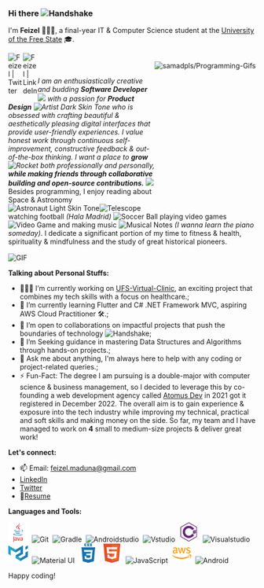 ### Hi there <img src="https://user-images.githubusercontent.com/74038190/216120981-b9507c36-0e04-4469-8e27-c99271b45ba5.png" alt="Handshake" width="22px" height="22px" />
I'm **Feizel** 👨🏽‍💻, a final-year IT & Computer Science student at the [University of the Free State](https://www.ufs.ac.za/) 🎓.

<a href="https://twitter.com/feizel_">
  <img align="left" alt="Feizel | Twitter" width="30px" src="https://user-images.githubusercontent.com/74038190/235294011-b8074c31-9097-4a65-a594-4151b58743a8.gif" />
</a>
<a href="https://www.linkedin.com/in/feizel-ze-maduna/">
  <img align="left" alt="Feizel | LinkdeIn" width="30px" src="https://user-images.githubusercontent.com/74038190/235294012-0a55e343-37ad-4b0f-924f-c8431d9d2483.gif" />
</a>

<br/>
<a href='https://github.com/samadpls/Programing-Gifs'>
<img align='right' src='https://programming-gifs.cyclic.app' widht=100 height=300 alt='samadpls/Programming-Gifs'></a>
<br/>

<p>
  <em>
    I am an enthusiastically creative and budding <b>Software Developer</b> <img src="https://github.com/TheDudeThatCode/TheDudeThatCode/blob/master/Assets/Developer.gif" width="22px" > with a passion for <b>Product Design</b>&nbsp;<img src="https://raw.githubusercontent.com/Tarikul-Islam-Anik/Animated-Fluent-Emojis/master/Emojis/People%20with%20professions/Artist%20Dark%20Skin%20Tone.png" alt="Artist Dark Skin Tone" width="22px" height="22px"/> who is obsessed with
 crafting beautiful & aesthetically pleasing digital interfaces that provide user-friendly experiences. I value honest work through continuous self-improvement, constructive feedback & out-of-the-box thinking. I want a place to 
    <b>grow</b> <img src="https://raw.githubusercontent.com/Tarikul-Islam-Anik/Animated-Fluent-Emojis/master/Emojis/Travel%20and%20places/Rocket.png" alt="Rocket" width="22px" height="22px" /> both professionally and personally, 
    <b>while making friends through collaborative building and open-source contributions.</b> <img src="https://github.com/TheDudeThatCode/TheDudeThatCode/blob/master/Assets/Medal.gif" width="20px">
  </em><br/> 
  Besides programming, I enjoy reading about Space & Astronomy <img src="https://raw.githubusercontent.com/Tarikul-Islam-Anik/Animated-Fluent-Emojis/master/Emojis/People%20with%20professions/Astronaut%20Light%20Skin%20Tone.png" alt="Astronaut Light Skin Tone" width="22px" height="22px" /><img src="https://raw.githubusercontent.com/Tarikul-Islam-Anik/Animated-Fluent-Emojis/master/Emojis/Objects/Telescope.png" alt="Telescope" width="22px" height="22px" /> watching football <em>(Hala Madrid)</em> <img src="https://raw.githubusercontent.com/Tarikul-Islam-Anik/Animated-Fluent-Emojis/master/Emojis/Activities/Soccer%20Ball.png" alt="Soccer Ball" width="22px" height="22px" /> playing video games <img src="https://raw.githubusercontent.com/Tarikul-Islam-Anik/Animated-Fluent-Emojis/master/Emojis/Activities/Video%20Game.png" alt="Video Game" width="22px" height="22px" /> and making music <img src="https://raw.githubusercontent.com/Tarikul-Islam-Anik/Animated-Fluent-Emojis/master/Emojis/Objects/Musical%20Notes.png" alt="Musical Notes" width="22px" height="22px" /> <em>(I wanna learn the piano someday)</em>. I dedicate a significant portion of my time to fitness & health, spirituality & mindfulness and the study of great historical pioneers.  
</p>

  <img align="center" alt="GIF" src="" />
  
**Talking about Personal Stuffs:**

- 👨🏽‍💻 I’m currently working on [UFS-Virtual-Clinic](https://github.com/Feizel/UFS-Virtual-Clinic), an exciting project that combines my tech skills with a focus on healthcare.;
- 🌱 I’m currently learning Flutter and C# .NET Framework MVC, aspiring AWS Cloud Practitioner 🛠️.; 
- 👯 I’m open to collaborations on impactful projects that push the boundaries of technology <img src="https://user-images.githubusercontent.com/74038190/216120981-b9507c36-0e04-4469-8e27-c99271b45ba5.png" alt="Handshake" width="22px" height="22px" />;
- 🤔 I’m Seeking guidance in mastering Data Structures and Algorithms through hands-on projects.;
- 💬 Ask me about anything, I'm always here to help with any coding or project-related queries.;
- ⚡️ Fun-Fact: The degree I am pursuing is a double-major with computer science & business management, so I decided to leverage this by co-founding a web development agency called [Atomus Dev](https://atomusdev.co.za/) in 2021 got it registered in December 2022. The overall aim is to gain experience & exposure into the tech industry while improving my technical, practical and soft skills and making money on the side. So far, my team and I have managed to work on **4** small to medium-size projects & deliver great work!

**Let's connect:**
- 📫 Email: feizel.maduna@gmail.com
- [LinkedIn](https://www.linkedin.com/in/feizel-ze-maduna/)
- [Twitter](https://twitter.com/feizel_)
- 📝[Resume](https://drive.google.com/file/d/1vPcDUs4agrePEHFC7Edjuu4c4-7sKSz8/view?usp=drive_link)

**Languages and Tools:**  

<img src="https://github.com/devicons/devicon/blob/master/icons/java/java-original-wordmark.svg" title="Java" alt="Java" width="40" height="40"/>&nbsp;
<img src="https://user-images.githubusercontent.com/74038190/212281775-b468df30-4edc-4bf8-a4ee-f52e1aaddc86.gif" title="Git" alt="Git" width="60" height="40"/>&nbsp;
<img src="https://cdn.jsdelivr.net/gh/devicons/devicon/icons/gradle/gradle-plain-wordmark.svg" title="Gradle" alt="Gradle" width="40" height="40"/>&nbsp; 
<img src="https://cdn.jsdelivr.net/gh/devicons/devicon/icons/androidstudio/androidstudio-original-wordmark.svg" title="Androidstudio" alt="Androidstudio" width="60" height="60"/>&nbsp;
<img src="https://user-images.githubusercontent.com/74038190/212257465-7ce8d493-cac5-494e-982a-5a9deb852c4b.gif" title="Vstudio" alt="Vstudio" width="40" height="40"/>&nbsp;
<img src="https://github.com/devicons/devicon/blob/master/icons/csharp/csharp-line.svg" title="Csharp" alt="Csharp" width="40" height="40"/>&nbsp;
<img src="https://cdn.jsdelivr.net/gh/devicons/devicon/icons/visualstudio/visualstudio-plain.svg" title="Visualstudio" alt="Visualstudio" width="40" height="40"/>&nbsp;
<img src="https://github.com/devicons/devicon/blob/master/icons/materialui/materialui-original.svg" title="Material UI" alt="Material UI" width="40" height="40"/>&nbsp;
<img src="https://user-images.githubusercontent.com/74038190/212257467-871d32b7-e401-42e8-a166-fcfd7baa4c6b.gif" title="Material UI" alt="Material UI" width="40" height="40"/>&nbsp;
<img src="https://github.com/devicons/devicon/blob/master/icons/css3/css3-plain-wordmark.svg"  title="CSS3" alt="CSS" width="40" height="40"/>&nbsp;
<img src="https://github.com/devicons/devicon/blob/master/icons/html5/html5-original.svg" title="HTML5" alt="HTML" width="40" height="40"/>&nbsp;
<img src="https://user-images.githubusercontent.com/74038190/212257454-16e3712e-945a-4ca2-b238-408ad0bf87e6.gif" title="JavaScript" alt="JavaScript" width="40" height="40"/>&nbsp;
<img src="https://github.com/devicons/devicon/blob/master/icons/amazonwebservices/amazonwebservices-plain-wordmark.svg" title="AWS" alt="AWS" width="40" height="40"/>&nbsp;
<img src="https://user-images.githubusercontent.com/74038190/212281763-e6ecd7ef-c4aa-45b6-a97c-f33f6bb592bd.gif" title="Android" alt="Android" width="40" height="40"/>&nbsp;

Happy coding! 
